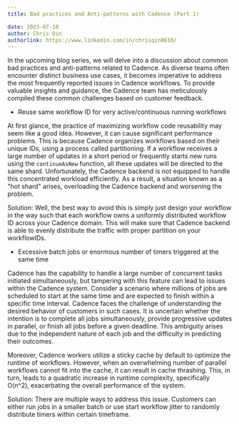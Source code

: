 ```yaml
---
title: Bad practices and Anti-patterns with Cadence (Part 1)

date: 2023-07-10
author: Chris Qin
authorlink: https://www.linkedin.com/in/chrisqin0610/
---
```


In the upcoming blog series, we will delve into a discussion about common bad practices and anti-patterns related to Cadence. As diverse teams often encounter distinct business use cases, it becomes imperative to address the most frequently reported issues in Cadence workflows. To provide valuable insights and guidance, the Cadence team has meticulously compiled these common challenges based on customer feedback.

* Reuse same workflow ID for very active/continuous running workflows

At first glance, the practice of maximizing workflow code reusability may seem like a good idea. However, it can cause significant performance problems. This is because Cadence organizes workflows based on their unique IDs, using a process called partitioning. If a workflow receives a large number of updates in a short period or frequently starts new runs using the `continueAsNew` function, all these updates will be directed to the same shard. Unfortunately, the Cadence backend is not equipped to handle this concentrated workload efficiently. As a result, a situation known as a "hot shard" arises, overloading the Cadence backend and worsening the problem.

Solution:
Well, the best way to avoid this is simply just design your workflow in the way such that each workflow owns a uniformly distributed workflow ID across your Cadence domain. This will make sure that Cadence backend is able to evenly distribute the traffic with proper partition on your workflowIDs.

* Excessive batch jobs or enormous number of timers triggered at the same time

Cadence has the capability to handle a large number of concurrent tasks initiated simultaneously, but tampering with this feature can lead to issues within the Cadence system. Consider a scenario where millions of jobs are scheduled to start at the same time and are expected to finish within a specific time interval. Cadence faces the challenge of understanding the desired behavior of customers in such cases. It is uncertain whether the intention is to complete all jobs simultaneously, provide progressive updates in parallel, or finish all jobs before a given deadline. This ambiguity arises due to the independent nature of each job and the difficulty in predicting their outcomes.

Moreover, Cadence workers utilize a sticky cache by default to optimize the runtime of workflows. However, when an overwhelming number of parallel workflows cannot fit into the cache, it can result in cache thrashing. This, in turn, leads to a quadratic increase in runtime complexity, specifically O(n^2), exacerbating the overall performance of the system.

Solution:
There are multiple ways to address this issue. Customers can either run jobs in a smaller batch or use start workflow jitter to randomly distribute timers within certain timeframe. 